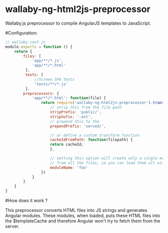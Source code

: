# wallaby-ng-html2js-preprocessor
 Wallaby.js preprocessor to compile AngularJS templates to JavaScript.

#Configuration:

```js
// wallaby.conf.js
module.exports = function () {
    return {
        files: [
            'app/**/*.js',
            'app/**/*.html'
         ],
         tests: [
             //Screen SPA tests
             'tests/**/*.js'
         ],
        preprocessors: {
            'app/**/*.html': function(file) {
                return require('wallaby-ng-html2js-preprocessor').transform(file, {
                    // strip this from the file path
                    stripPrefix: 'public/',
                    stripSufix: '.ext',
                    // prepend this to the
                    prependPrefix: 'served/',

                    // or define a custom transform function
                    cacheIdFromPath: function(filepath) {
                    return cacheId;
                    },

                    // setting this option will create only a single module that contains templates
                    // from all the files, so you can load them all with module('foo')
                    moduleName: 'foo'
                })
            }
        }
    }
}
```

#How does it work ?

This preprocessor converts HTML files into JS strings and generates Angular modules. These modules, when loaded, puts these HTML files into the $templateCache and therefore Angular won't try to fetch them from the server.